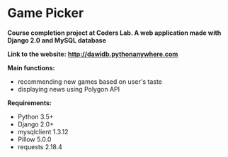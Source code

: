 # Game Picker

**Course completion project at Coders Lab. A web application made with Django 2.0 and MySQL database**

**Link to the website:**
**http://dawidb.pythonanywhere.com**

**Main functions:**
- recommending new games based on user's taste
- displaying news using Polygon API

**Requirements:**
- Python 3.5+
- Django 2.0+
- mysqlclient 1.3.12
- Pillow 5.0.0
- requests 2.18.4
